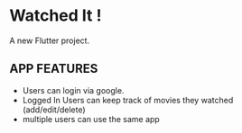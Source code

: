 # Watched It !

A new Flutter project. 

## APP FEATURES
- Users can login via google.
- Logged In Users can keep track of movies they watched (add/edit/delete)
- multiple users can use the same app


